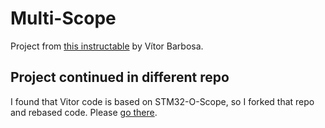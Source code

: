 # Multi-Scope
Project from [this instructable](http://www.instructables.com/id/Fast-Portable-and-Affordable-Oscilloscope-and-Indu/) by Vítor Barbosa.

## Project continued in different repo

I found that Vitor code is based on STM32-O-Scope, so I forked that repo and rebased code. Please [go there](https://github.com/tocisz/STM32-O-Scope).
